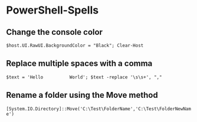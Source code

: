 # PowerShell-Spells

## Change the console color

`$host.UI.RawUI.BackgroundColor = "Black"; Clear-Host`

## Replace multiple spaces with a comma

`$text = 'Hello          World'; $text -replace '\s\s+', ","`

## Rename a folder using the Move method
`[System.IO.Directory]::Move('C:\Test\FolderName','C:\Test\FolderNewName')`
